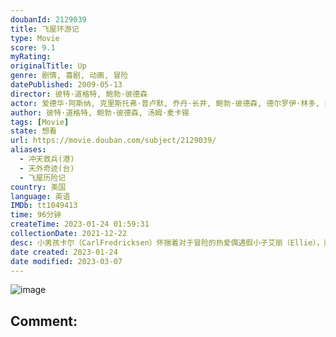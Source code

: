 ```yaml
---
doubanId: 2129039
title: 飞屋环游记
type: Movie
score: 9.1
myRating: 
originalTitle: Up
genre: 剧情, 喜剧, 动画, 冒险
datePublished: 2009-05-13
director: 彼特·道格特, 鲍勃·彼德森
actor: 爱德华·阿斯纳, 克里斯托弗·普卢默, 乔丹·长井, 鲍勃·彼德森, 德尔罗伊·林多, 杰罗姆·兰福特, 约翰·拉岑贝格, 大卫·卡耶, 艾丽·道克特, 杰里米·利里, 米凯·麦高万, 丹尼·曼恩, 唐纳德·富利洛夫, 杰斯·哈梅尔, 乔什·库雷, 彼特·道格特, 布兰达, 泰迪·牛顿, 保罗·伊丁, 托尼·弗希勒, 雪莉·琳恩
author: 彼特·道格特, 鲍勃·彼德森, 汤姆·麦卡锡
tags: [Movie]
state: 想看
url: https://movie.douban.com/subject/2129039/
aliases:
  - 冲天救兵(港)
  - 天外奇迹(台)
  - 飞屋历险记
country: 美国
language: 英语
IMDb: tt1049413
time: 96分钟
createTime: 2023-01-24 01:59:31
collectionDate: 2021-12-22
desc: 小男孩卡尔（CarlFredricksen）怀揣着对于冒险的热爱偶遇假小子艾丽（Ellie），而艾丽把整个屋子当成一艘大飞船游戏居然使他对这个女孩子有些着迷，相同的爱好最终使两个人成为了一生的爱侣。...
date created: 2023-01-24
date modified: 2023-03-07
---
```


![image](p2363116942.jpg)

Comment:
---
